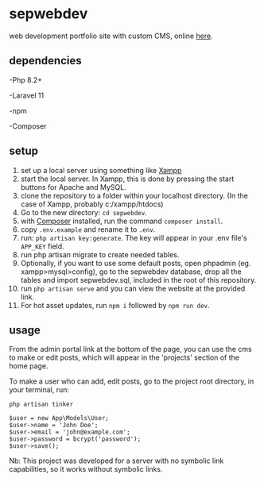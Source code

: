 # sepwebdev
web development portfolio site with custom CMS, online [here](https://sepweb.dev).

dependencies
----------
-Php 8.2+

-Laravel 11

-npm

-Composer

setup
----------
1) set up a local server using something like [Xampp](https://www.apachefriends.org/download.html)
2) start the local server. In Xampp, this is done by pressing the start buttons for Apache and MySQL.
3) clone the repository to a folder within your localhost directory. (In the case of Xampp, probably c:/xampp/htdocs)
4) Go to the new directory: `cd sepwebdev`.
5) with [Composer](https://getcomposer.org/download/) installed, run the command `composer install`.
6) copy `.env.example` and rename it to `.env`.
7) run: `php artisan key:generate`. The key will appear in your .env file's `APP_KEY` field.
8) run php artisan migrate to create needed tables.
9) Optionally, if you want to use some default posts, open phpadmin (eg. xampp>mysql>config), go to the sepwebdev database, drop all the tables and import sepwebdev.sql, included in the root of this repository.
10) run `php artisan serve` and you can view the website at the provided link.
11) For hot asset updates, run `npm i` followed by `npm run dev`.

usage
----------
From the admin portal link at the bottom of the page, you can use the cms to make or edit posts, which will appear in the 'projects' section of the home page.

To make a user who can add, edit posts, go to the project root directory, in your terminal, run:
```
php artisan tinker

$user = new App\Models\User;
$user->name = 'John Doe';
$user->email = 'john@example.com';
$user->password = bcrypt('password');
$user->save();
```

Nb: This project was developed for a server with no symbolic link capabilities, so it works without symbolic links.
